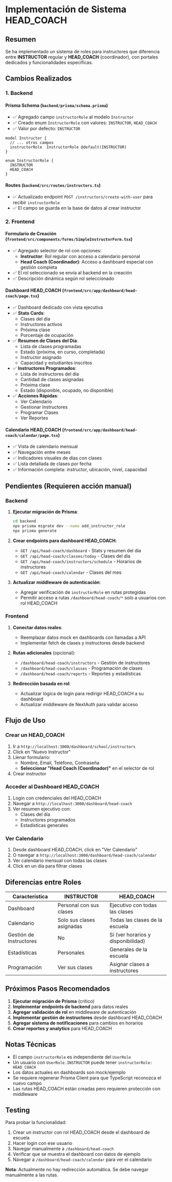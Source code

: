 # Implementación de Sistema HEAD_COACH

## Resumen

Se ha implementado un sistema de roles para instructores que diferencia entre **INSTRUCTOR** regular y **HEAD_COACH** (coordinador), con portales dedicados y funcionalidades específicas.

## Cambios Realizados

### 1. Backend

#### Prisma Schema (`backend/prisma/schema.prisma`)
- ✅ Agregado campo `instructorRole` al modelo `Instructor`
- ✅ Creado enum `InstructorRole` con valores: `INSTRUCTOR`, `HEAD_COACH`
- ✅ Valor por defecto: `INSTRUCTOR`

```prisma
model Instructor {
  // ... otros campos
  instructorRole  InstructorRole @default(INSTRUCTOR)
}

enum InstructorRole {
  INSTRUCTOR
  HEAD_COACH
}
```

#### Routes (`backend/src/routes/instructors.ts`)
- ✅ Actualizado endpoint `POST /instructors/create-with-user` para recibir `instructorRole`
- ✅ El campo se guarda en la base de datos al crear instructor

### 2. Frontend

#### Formulario de Creación (`frontend/src/components/forms/SimpleInstructorForm.tsx`)
- ✅ Agregado selector de rol con opciones:
  - **Instructor**: Rol regular con acceso a calendario personal
  - **Head Coach (Coordinador)**: Acceso a dashboard especial con gestión completa
- ✅ El rol seleccionado se envía al backend en la creación
- ✅ Descripción dinámica según rol seleccionado

#### Dashboard HEAD_COACH (`frontend/src/app/dashboard/head-coach/page.tsx`)
- ✅ Dashboard dedicado con vista ejecutiva
- ✅ **Stats Cards**:
  - Clases del día
  - Instructores activos
  - Próxima clase
  - Porcentaje de ocupación
- ✅ **Resumen de Clases del Día**:
  - Lista de clases programadas
  - Estado (próxima, en curso, completada)
  - Instructor asignado
  - Capacidad y estudiantes inscritos
- ✅ **Instructores Programados**:
  - Lista de instructores del día
  - Cantidad de clases asignadas
  - Próxima clase
  - Estado (disponible, ocupado, no disponible)
- ✅ **Acciones Rápidas**:
  - Ver Calendario
  - Gestionar Instructores
  - Programar Clases
  - Ver Reportes

#### Calendario HEAD_COACH (`frontend/src/app/dashboard/head-coach/calendar/page.tsx`)
- ✅ Vista de calendario mensual
- ✅ Navegación entre meses
- ✅ Indicadores visuales de días con clases
- ✅ Lista detallada de clases por fecha
- ✅ Información completa: instructor, ubicación, nivel, capacidad

## Pendientes (Requieren acción manual)

### Backend
1. **Ejecutar migración de Prisma**:
   ```bash
   cd backend
   npx prisma migrate dev --name add_instructor_role
   npx prisma generate
   ```

2. **Crear endpoints para dashboard HEAD_COACH**:
   - `GET /api/head-coach/dashboard` - Stats y resumen del día
   - `GET /api/head-coach/classes/today` - Clases del día
   - `GET /api/head-coach/instructors/schedule` - Horarios de instructores
   - `GET /api/head-coach/calendar` - Clases del mes

3. **Actualizar middleware de autenticación**:
   - Agregar verificación de `instructorRole` en rutas protegidas
   - Permitir acceso a rutas `/dashboard/head-coach/*` solo a usuarios con rol HEAD_COACH

### Frontend
1. **Conectar datos reales**:
   - Reemplazar datos mock en dashboards con llamadas a API
   - Implementar fetch de clases y instructores desde backend

2. **Rutas adicionales** (opcional):
   - `/dashboard/head-coach/instructors` - Gestión de instructores
   - `/dashboard/head-coach/classes` - Programación de clases
   - `/dashboard/head-coach/reports` - Reportes y estadísticas

3. **Redirección basada en rol**:
   - Actualizar lógica de login para redirigir HEAD_COACH a su dashboard
   - Actualizar middleware de NextAuth para validar acceso

## Flujo de Uso

### Crear un HEAD_COACH
1. Ir a `http://localhost:3000/dashboard/school/instructors`
2. Click en "Nuevo Instructor"
3. Llenar formulario:
   - Nombre, Email, Teléfono, Contraseña
   - **Seleccionar "Head Coach (Coordinador)"** en el selector de rol
4. Crear instructor

### Acceder al Dashboard HEAD_COACH
1. Login con credenciales del HEAD_COACH
2. Navegar a `http://localhost:3000/dashboard/head-coach`
3. Ver resumen ejecutivo con:
   - Clases del día
   - Instructores programados
   - Estadísticas generales

### Ver Calendario
1. Desde dashboard HEAD_COACH, click en "Ver Calendario"
2. O navegar a `http://localhost:3000/dashboard/head-coach/calendar`
3. Ver calendario mensual con todas las clases
4. Click en un día para filtrar clases

## Diferencias entre Roles

| Característica | INSTRUCTOR | HEAD_COACH |
|---------------|-----------|------------|
| Dashboard | Personal con sus clases | Ejecutivo con todas las clases |
| Calendario | Solo sus clases asignadas | Todas las clases de la escuela |
| Gestión de Instructores | No | Sí (ver horarios y disponibilidad) |
| Estadísticas | Personales | Generales de la escuela |
| Programación | Ver sus clases | Asignar clases a instructores |

## Próximos Pasos Recomendados

1. **Ejecutar migración de Prisma** (crítico)
2. **Implementar endpoints de backend** para datos reales
3. **Agregar validación de rol** en middleware de autenticación
4. **Implementar gestión de instructores** desde dashboard HEAD_COACH
5. **Agregar sistema de notificaciones** para cambios en horarios
6. **Crear reportes y analytics** para HEAD_COACH

## Notas Técnicas

- El campo `instructorRole` es independiente del `UserRole`
- Un usuario con `UserRole.INSTRUCTOR` puede tener `instructorRole: HEAD_COACH`
- Los datos actuales en dashboards son mock/ejemplo
- Se requiere regenerar Prisma Client para que TypeScript reconozca el nuevo campo
- Las rutas HEAD_COACH están creadas pero requieren protección con middleware

## Testing

Para probar la funcionalidad:

1. Crear un instructor con rol HEAD_COACH desde el dashboard de escuela
2. Hacer login con ese usuario
3. Navegar manualmente a `/dashboard/head-coach`
4. Verificar que se muestra el dashboard con datos de ejemplo
5. Navegar a `/dashboard/head-coach/calendar` para ver el calendario

**Nota**: Actualmente no hay redirección automática. Se debe navegar manualmente a las rutas.
